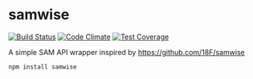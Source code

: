 # samwise

[![Build Status](https://travis-ci.org/NuAxis/samwise.svg?branch=develop)](https://travis-ci.org/NuAxis/samwise)
[![Code Climate](https://codeclimate.com/github/NuAxis/samwise/badges/gpa.svg)](https://codeclimate.com/github/NuAxis/samwise)
[![Test Coverage](https://codeclimate.com/github/NuAxis/samwise/badges/coverage.svg)](https://codeclimate.com/github/NuAxis/samwise/coverage)

A simple SAM API wrapper inspired by https://github.com/18F/samwise

```npm install samwise```

